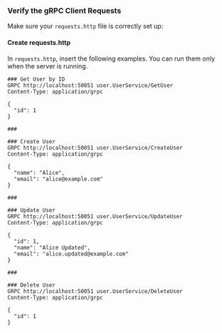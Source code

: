 ### Verify the gRPC Client Requests

Make sure your `requests.http` file is correctly set up:

#### Create requests.http

In `requests.http`, insert the following examples. You can run them only when the server is running.

```http
### Get User by ID
GRPC http://localhost:50051 user.UserService/GetUser
Content-Type: application/grpc

{
  "id": 1
}

###

### Create User
GRPC http://localhost:50051 user.UserService/CreateUser
Content-Type: application/grpc

{
  "name": "Alice",
  "email": "alice@example.com"
}

###

### Update User
GRPC http://localhost:50051 user.UserService/UpdateUser
Content-Type: application/grpc

{
  "id": 1,
  "name": "Alice Updated",
  "email": "alice.updated@example.com"
}

###

### Delete User
GRPC http://localhost:50051 user.UserService/DeleteUser
Content-Type: application/grpc

{
  "id": 1
}
```